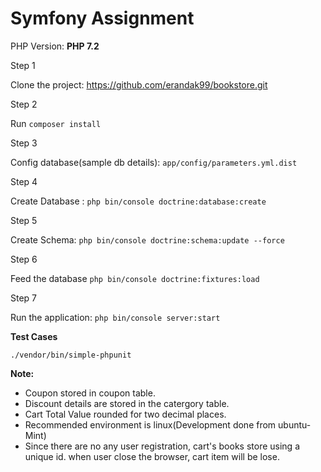 Symfony Assignment
==============
PHP Version: **PHP 7.2**

Step 1

Clone the project:
https://github.com/erandak99/bookstore.git

Step 2

Run `composer install`

Step 3

Config database(sample db details): `app/config/parameters.yml.dist`

Step 4 

Create Database : `php bin/console doctrine:database:create`

Step 5

Create Schema: `php bin/console doctrine:schema:update --force`

Step 6

Feed the database `php bin/console doctrine:fixtures:load`

Step 7

Run the application: `php bin/console server:start`

**Test Cases**

`./vendor/bin/simple-phpunit`


**Note:**
* Coupon stored in coupon table.
* Discount details are stored in the catergory table.
* Cart Total Value rounded for two decimal places.
* Recommended environment is linux(Development done from ubuntu-Mint)
* Since there are no any user registration, cart's books store using a unique id. when user close the browser, cart item will      be lose.
